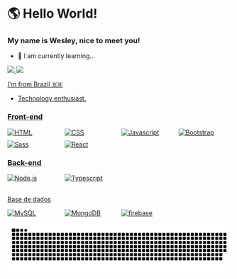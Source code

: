 # 🌎 Hello World!

### My name is Wesley, nice to meet you!

- 🌱 I am currently learning...

 <div>
   <a href="https://github.com/B00rges">
   <img height="180em" src="https://github-readme-stats.vercel.app/api?username=B00rges&show_icons=true&theme=gruvbox&include_all_commits=true&count_private=true"/>
   <img height="180em" src="https://github-readme-stats.vercel.app/api/top-langs/?username=B00rges&layout=compact&langs_count=6&theme=gruvbox"/>

</div>

I'm from Brazil 🇧🇷

- Technology enthusiast.

### Front-end
<div style="display: grid; grid-template-columns: repeat(4, 1fr); gap: 10px;">
  <img src="https://img.shields.io/badge/HTML-E34F26?logo=html5&logoColor=white" alt="HTML"/>
  <img src="https://img.shields.io/badge/CSS3-1572B6?logo=css3&logoColor=white" alt="CSS"/>
  <img src="https://img.shields.io/badge/Javascript-F7DF1E?logo=javascript&logoColor=white" alt="Javascript"/>
  <img src="https://img.shields.io/badge/Bootstrap-7952B3?logo=bootstrap&logoColor=white" alt="Bootstrap"/>
  <img src="https://img.shields.io/badge/Sass-CC6699?logo=sass&logoColor=white" alt="Sass"/>
  <img src="https://img.shields.io/badge/React-61DAFB?logo=react&logoColor=white" alt="React"/>
</div>

### Back-end
<div style="display: grid; grid-template-columns: repeat(4, 1fr); gap: 10px;">
  <img src="https://img.shields.io/badge/Node.js-339933?logo=nodedotjs&logoColor=white" alt="Node.js"/>
  <img src="https://img.shields.io/badge/Typescript-3178C6?logo=typescript&logoColor=white" alt="Typescript"/>
</div>
<br>

Base de dados

<div style="display: grid; grid-template-columns: repeat(4, 1fr); gap: 10px;">
  <img src="https://img.shields.io/badge/MySQL-4479A1?logo=mysql&logoColor=white" alt="MySQL"/>
  <img src="https://img.shields.io/badge/MongoDB-47A248?logo=mongodb&logoColor=white" alt="MongoDB"/>
 <img src="https://img.shields.io/badge/firebase-47A248?logo=firebase&logoColor=white" alt="firebase"/>
</div>

 <br>

</div>

<div align="center">
  <a href="#">
  <img  src="https://github.com/B00rges/B00rges/blob/main/.github/workflows/grid-snake.svg"
       alt="snake" /></a>
</div>
<!--
**B00rges/B00rges** is a ✨ _special_ ✨ repository because its `README.md` (this file) appears on your GitHub profile.
 ![Snake animation](https://github.com/B00rges/B00rges/blob/output/github-contribution-grid-snake.svg)
Here are some ideas to get you started:
### Hi there 👋
- 🔭 I’m currently working on ...
- 🌱 I’m currently learning ...
- 👯 I’m looking to collaborate on ...
- 🤔 I’m looking for help with ...
- 💬 Ask me about ...
- 📫 How to reach me: ...
- 😄 Pronouns: ...
- ⚡ Fun fact: ...
-->
